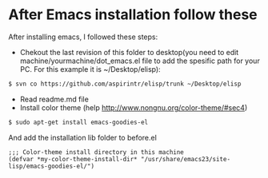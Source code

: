 After Emacs installation follow these
=================
After installing emacs, I followed these steps:
* Chekout the last revision of this folder to desktop(you need to edit machine/yourmachine/dot_emacs.el file to add the spesific path for your PC. For this example it is ~/Desktop/elisp):

```bash
$ svn co https://github.com/aspirintr/elisp/trunk ~/Desktop/elisp
```

* Read readme.md file
* Install color theme (help http://www.nongnu.org/color-theme/#sec4)

```bash
$ sudo apt-get install emacs-goodies-el
```
And add the installation lib folder to before.el

```elisp
;;; Color-theme install directory in this machine
(defvar *my-color-theme-install-dir* "/usr/share/emacs23/site-lisp/emacs-goodies-el/")
```
